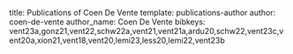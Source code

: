 title: Publications of Coen De Vente
template: publications-author
author: coen-de-vente
author_name: Coen De Vente
bibkeys: vent23a,gonz21,vent22,schw22a,vent21,vent21a,ardu20,schw22,vent23c,vent20a,xion21,vent18,vent20,lemi23,less20,lemi22,vent23b